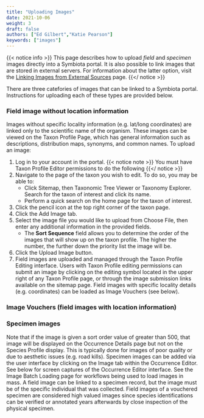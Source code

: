 ```yaml
---
title: "Uploading Images"
date: 2021-10-06
weight: 3
draft: false
authors: ["Ed Gilbert","Katie Pearson"]
keywords: ["images"]
---
```


{{< notice info >}}
  This page describes how to upload *field* and *specimen* images directly into a Symbiota portal. It is also possible to link images that are stored in external servers. For information about the latter option, visit the [Linking Images from External Sources](https://biokic.github.io/symbiota-docs/user/images/linking_images/) page.
{{</ notice >}}

There are three catefories of images that can be linked to a Symbiota portal. Instructions for uploading each of these types are provided below.

### Field image without location information

Images without specific locality information (e.g. lat/long coordinates) are linked only to the scientific name of the organism. These images can be viewed on the Taxon Profile Page, which has general information such as descriptions, distribution maps, synonyms, and common names. To upload an image:

1. Log in to your account in the portal.
{{< notice note >}}
  You must have Taxon Profile Editor permissions to do the following
{{</ notice >}}
2. Navigate to the page of the taxon you wish to edit. To do so, you may be able to:
    *  Click Sitemap, then Taxonomic Tree Viewer or Taxonomy Explorer. Search for the taxon of interest and click its name.
    *  Perform a quick search on the home page for the taxon of interest.
3. Click the pencil icon at the top right corner of the taxon page.
4. Click the Add Image tab.
5. Select the image file you would like to upload from Choose File, then enter any additional information in the provided fields.
    * The **Sort Sequence** field allows you to determine the order of the images that will show up on the taxon profile. The higher the number, the further down the priority list the image will be.
7. Click the Upload Image button.
8. Field images are uploaded and managed through the Taxon Profile Editing interface. Users with Taxon Profile editing permissions can submit an image by clicking on the editing symbol located in the upper right of any Taxon Profile page, or through the image submission links available on the sitemap page. Field images with specific locality details (e.g. coordinates) can be loaded as Image Vouchers (see below). 

### Image Vouchers (field images with location information)

### Specimen images
Note that if the image is given a sort order value of greater than 500, that image will be displayed on the Occurrence Details page but not on the Species Profile display. This is typically done for images of poor quality or due to aesthetic issues (e.g. road kills). Specimen images can be added via the user interface by clicking on the Image tab within the Occurrence Editor. See below for screen captures of the Occurrence Editor interface. See the Image Batch Loading page for workflows being used to load images in mass. A field image can be linked to a specimen record, but the image must be of the specific individual that was collected. Field images of a vouchered specimen are considered high valued images since species identifications can be verified or annotated years afterwards by close inspection of the physical specimen.
